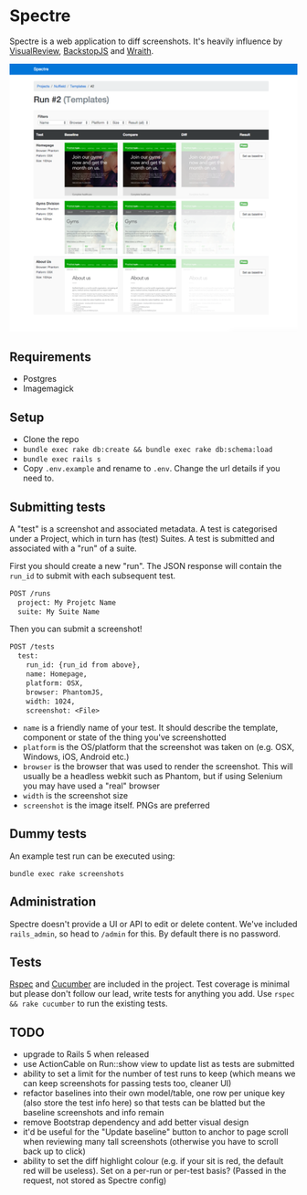 # Spectre

Spectre is a web application to diff screenshots. It's heavily influence by [VisualReview](https://github.com/xebia/VisualReview), [BackstopJS](https://github.com/garris/BackstopJS) and [Wraith](https://github.com/BBC-News/wraith).

![Spectre!](spectre_screenshot.png)

## Requirements

* Postgres
* Imagemagick

## Setup

* Clone the repo
* `bundle exec rake db:create && bundle exec rake db:schema:load`
* `bundle exec rails s`
* Copy `.env.example` and rename to `.env`. Change the url details if you need to.

## Submitting tests

A "test" is a screenshot and associated metadata. A test is categorised under a Project, which in turn has (test) Suites. A test is submitted and associated with a "run" of a suite.

First you should create a new "run". The JSON response will contain the `run_id` to submit with each subsequent test.

    POST /runs
      project: My Projetc Name
      suite: My Suite Name

Then you can submit a screenshot!

    POST /tests
      test:
        run_id: {run_id from above},
        name: Homepage,
        platform: OSX,
        browser: PhantomJS,
        width: 1024,
        screenshot: <File>

* `name` is a friendly name of your test. It should describe the template, component or state of the thing you've screenshotted
* `platform` is the OS/platform that the screenshot was taken on (e.g. OSX, Windows, iOS, Android etc.)
* `browser` is the browser that was used to render the screenshot. This will usually be a headless webkit such as Phantom, but if using Selenium you may have used a "real" browser
* `width` is the screenshot size
* `screenshot` is the image itself. PNGs are preferred

## Dummy tests

An example test run can be executed using:

    bundle exec rake screenshots

## Administration

Spectre doesn't provide a UI or API to edit or delete content. We've included `rails_admin`, so head to `/admin` for this. By default there is no password.

## Tests

[Rspec](http://rspec.info/) and [Cucumber](https://cucumber.io) are included in the project.
Test coverage is minimal but please don't follow our lead, write tests for anything you add.
Use `rspec && rake cucumber` to run the existing tests.

## TODO

* upgrade to Rails 5 when released
* use ActionCable on Run::show view to update list as tests are submitted
* ability to set a limit for the number of test runs to keep (which means we can keep screenshots for passing tests too, cleaner UI)
* refactor baselines into their own model/table, one row per unique key (also store the test info here) so that tests can be blatted but the baseline screenshots and info remain
* remove Bootstrap dependency and add better visual design
* it'd be useful for the "Update baseline" button to anchor to page scroll when reviewing many tall screenshots (otherwise you have to scroll back up to click)
* ability to set the diff highlight colour (e.g. if your sit is red, the default red will be useless). Set on a per-run or per-test basis? (Passed in the request, not stored as Spectre config)

